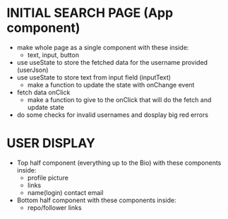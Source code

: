 # INITIAL SEARCH PAGE (App component)
 - make whole page as a single component with these inside:
    - text, input, button
 - use useState to store the fetched data for the username provided (userJson)
 - use useState to store text from input field (inputText)
    - make a function to update the state with onChange event
 - fetch data onClick
    - make a function to give to the onClick that will do the fetch and update state
- do some checks for invalid usernames and dosplay big red errors


# USER DISPLAY
 - Top half component (everything up to the Bio) with these components inside:
    - profile picture
    - links
    - name(login) contact email
 - Bottom half component with these components inside:
    - repo/follower links